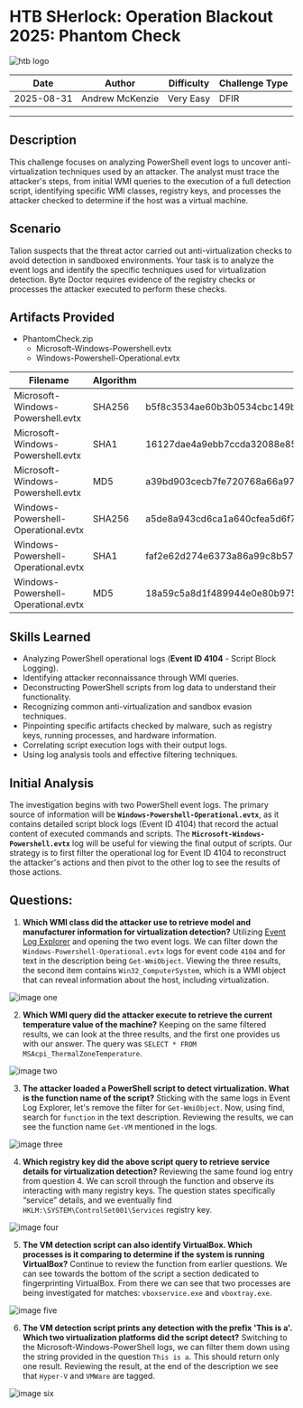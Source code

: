 # HTB SHerlock: Operation Blackout 2025: Phantom Check
![htb logo](./Images/htb_logo.png)

| Date       | Author          | Difficulty | Challenge Type |
| ---------- | --------------- | ---------- | -------------- |
| 2025-08-31 | Andrew McKenzie | Very Easy  | DFIR           |

---
## Description
This challenge focuses on analyzing PowerShell event logs to uncover anti-virtualization techniques used by an attacker. The analyst must trace the attacker's steps, from initial WMI queries to the execution of a full detection script, identifying specific WMI classes, registry keys, and processes the attacker checked to determine if the host was a virtual machine.
## Scenario
Talion suspects that the threat actor carried out anti-virtualization checks to avoid detection in sandboxed environments. Your task is to analyze the event logs and identify the specific techniques used for virtualization detection. Byte Doctor requires evidence of the registry checks or processes the attacker executed to perform these checks.
## Artifacts Provided
- PhantomCheck.zip
	- Microsoft-Windows-Powershell.evtx
	- Windows-Powershell-Operational.evtx

| Filename                            | Algorithm | Hash                                                             |
| ----------------------------------- | --------- | ---------------------------------------------------------------- |
| Microsoft-Windows-Powershell.evtx   | SHA256    | b5f8c3534ae60b3b0534cbc149babdfcec851bd0aa40634cc585ab4b365f903a |
| Microsoft-Windows-Powershell.evtx   | SHA1      | 16127dae4a9ebb7ccda32088e85d2024e84fc6df                         |
| Microsoft-Windows-Powershell.evtx   | MD5       | a39bd903cecb7fe720768a66a9766eac                                 |
| Windows-Powershell-Operational.evtx | SHA256    | a5de8a943cd6ca1a640cfea5d6f748d5e60ab3fd9bcc18ae2636c07be8b80d5e |
| Windows-Powershell-Operational.evtx | SHA1      | faf2e62d274e6373a86a99c8b57a38cb9446d2fa                         |
| Windows-Powershell-Operational.evtx | MD5       | 18a59c5a8d1f489944e0e80b975d0f98                                 |
## Skills Learned
- Analyzing PowerShell operational logs (**Event ID 4104** - Script Block Logging).
- Identifying attacker reconnaissance through WMI queries.
- Deconstructing PowerShell scripts from log data to understand their functionality.
- Recognizing common anti-virtualization and sandbox evasion techniques.
- Pinpointing specific artifacts checked by malware, such as registry keys, running processes, and hardware information.
- Correlating script execution logs with their output logs.
- Using log analysis tools and effective filtering techniques.
## Initial Analysis
The investigation begins with two PowerShell event logs. The primary source of information will be **`Windows-Powershell-Operational.evtx`**, as it contains detailed script block logs (Event ID 4104) that record the actual content of executed commands and scripts. The **`Microsoft-Windows-Powershell.evtx`** log will be useful for viewing the final output of scripts. Our strategy is to first filter the operational log for Event ID 4104 to reconstruct the attacker's actions and then pivot to the other log to see the results of those actions.
## Questions:
1. **Which WMI class did the attacker use to retrieve model and manufacturer information for virtualization detection?**
Utilizing [Event Log Explorer](https://eventlogxp.com/) and opening the two event logs. We can filter down the `Windows-Powershell-Operational.evtx` logs for event code `4104` and for text in the description being `Get-WmiObject`. Viewing the three results, the second item contains `Win32_ComputerSystem`, which is a WMI object that can reveal information about the host, including virtualization.

![image one](./Images/Pasted%20image%2020250831151429.png)

2. **Which WMI query did the attacker execute to retrieve the current temperature value of the machine?**
Keeping on the same filtered results, we can look at the three results, and the first one provides us with our answer. The query was `SELECT * FROM MSAcpi_ThermalZoneTemperature`.

![image two](./Images/Pasted%20image%2020250831151608.png)

3. **The attacker loaded a PowerShell script to detect virtualization. What is the function name of the script?**
Sticking with the same logs in Event Log Explorer, let's remove the filter for `Get-WmiObject`. Now, using find, search for `function` in the text description. Reviewing the results, we can see the function name `Get-VM` mentioned in the logs.

![image three](./Images/Pasted%20image%2020250831152214.png)

4. **Which registry key did the above script query to retrieve service details for virtualization detection?**
Reviewing the same found log entry from question 4. We can scroll through the function and observe its interacting with many registry keys. The question states specifically “service” details, and we eventually find `HKLM:\SYSTEM\ControlSet001\Services` registry key.

![image four](./Images/Pasted%20image%2020250831152509.png)

5. **The VM detection script can also identify VirtualBox. Which processes is it comparing to determine if the system is running VirtualBox?**
Continue to review the function from earlier questions. We can see towards the bottom of the script a section dedicated to fingerprinting VirtualBox. From there we can see that two processes are being investigated for matches: `vboxservice.exe` and `vboxtray.exe`.

![image five](./Images/Pasted%20image%2020250831152903.png)

6. **The VM detection script prints any detection with the prefix 'This is a'. Which two virtualization platforms did the script detect?**
Switching to the Microsoft-Windows-PowerShell logs, we can filter them down using the string provided in the question `This is a`. This should return only one result. Reviewing the result, at the end of the description we see that `Hyper-V` and `VMWare` are tagged.

![image six](./Images/Pasted%20image%2020250831153308.png)